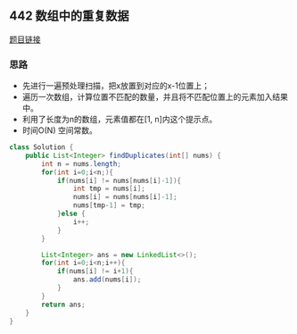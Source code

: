 ## 442 数组中的重复数据

[题目链接](https://leetcode-cn.com/problems/find-all-duplicates-in-an-array/)

### 思路

- 先进行一遍预处理扫描，把x放置到对应的x-1位置上；
- 遍历一次数组，计算位置不匹配的数量，并且将不匹配位置上的元素加入结果中。
- 利用了长度为n的数组，元素值都在[1, n]内这个提示点。
- 时间O(N) 空间常数。

```java
class Solution {
    public List<Integer> findDuplicates(int[] nums) {
        int n = nums.length;
        for(int i=0;i<n;){
            if(nums[i] != nums[nums[i]-1]){
                int tmp = nums[i];
                nums[i] = nums[nums[i]-1];
                nums[tmp-1] = tmp;
            }else {
                i++;
            }
        }

        List<Integer> ans = new LinkedList<>();
        for(int i=0;i<n;i++){
            if(nums[i] != i+1){
                ans.add(nums[i]);
            }
        }
        return ans;
    }
}
```

